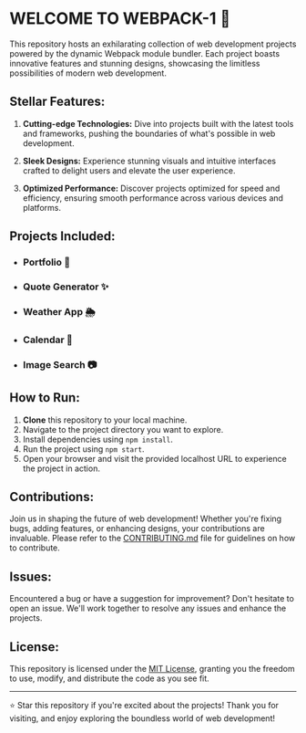 #  WELCOME TO WEBPACK-1 🚀

This repository hosts an exhilarating collection of web development projects powered by the dynamic Webpack module bundler. Each project boasts innovative features and stunning designs, showcasing the limitless possibilities of modern web development.

## Stellar Features:

1. **Cutting-edge Technologies:** Dive into projects built with the latest tools and frameworks, pushing the boundaries of what's possible in web development.
  
2. **Sleek Designs:** Experience stunning visuals and intuitive interfaces crafted to delight users and elevate the user experience.

3. **Optimized Performance:** Discover projects optimized for speed and efficiency, ensuring smooth performance across various devices and platforms.

## Projects Included:
 - ### Portfolio 💼
 - ### Quote Generator ✨
 - ### Weather App 🌦️
 - ### Calendar 📅
 - ### Image Search 📷

## How to Run:
1. **Clone** this repository to your local machine.
2. Navigate to the project directory you want to explore.
3. Install dependencies using `npm install`.
4. Run the project using `npm start`.
5. Open your browser and visit the provided localhost URL to experience the project in action.

## Contributions:
Join us in shaping the future of web development! Whether you're fixing bugs, adding features, or enhancing designs, your contributions are invaluable. Please refer to the [CONTRIBUTING.md](CONTRIBUTING.md) file for guidelines on how to contribute.

## Issues:
Encountered a bug or have a suggestion for improvement? Don't hesitate to open an issue. We'll work together to resolve any issues and enhance the projects.

## License:
This repository is licensed under the [MIT License](LICENCE), granting you the freedom to use, modify, and distribute the code as you see fit.

---

⭐️ Star this repository if you're excited about the projects! Thank you for visiting, and enjoy exploring the boundless world of web development!

